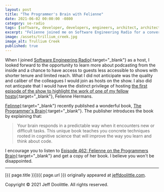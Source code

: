 ```yaml
---
layout: post
title: "The Programmer's Brain with Felienne"
date: 2021-06-02 00:00:00 -0800
category: se-radio
tags: [software, developer, developers, engineers, architect, architects, brain, programmer, programmers, programming, cognitive, think, thinking, psychology]
excerpt: "Felienne joined me on Software Engineering Radio for a conversation about her recently published book, The Programmer's Brain."
image: /assets/trillium_creek.jpg
image_alt: Trullium Creek
published: true
---
```


When I joined [Software Engineering Radio](https://se-radio.net){:target="_blank"} as a host, I looked forward to the opportunity to learn more about podcasting from the inside and a chance to have access to guests less accessible to shows with shorter tenure and limited reach. What I did not anticipate was the quality and caliber of the colleagues I would join as hosts on the show. I also did not anticpate that I would have the distinct privilege of hosting [the first episode of the show to highlight the work of one of my fellow hosts](https://www.se-radio.net/2021/06/episode-462-felienne-on-the-programmers-brain/){:target="_blank"}, Felienne Hermans.

[Felinne](https://www.felienne.com/){:target="_blank"} recently published a wonderful book, [The Programmer's Brain](https://www.felienne.com/book){:target="_blank"}. The publisher introduces the book by explaining that:

> Your brain responds in a predictable way when it encounters new or difficult tasks. This unique book teaches you concrete techniques rooted in cognitive science that will improve the way you learn and think about code.

I encourage you to listen to [Episode 462: Felienne on the Programmers Brain](https://www.se-radio.net/2021/06/episode-462-felienne-on-the-programmers-brain/){:target="_blank"} and get a copy of her book. I believe you won't be disappointed.

___

[{{ page.title }}]({{ page.url }}) originally appeared at [jeffdoolittle.com](https://jeffdoolittle.com/).

Copyright © 2021 Jeff Doolittle. All rights reserved.
